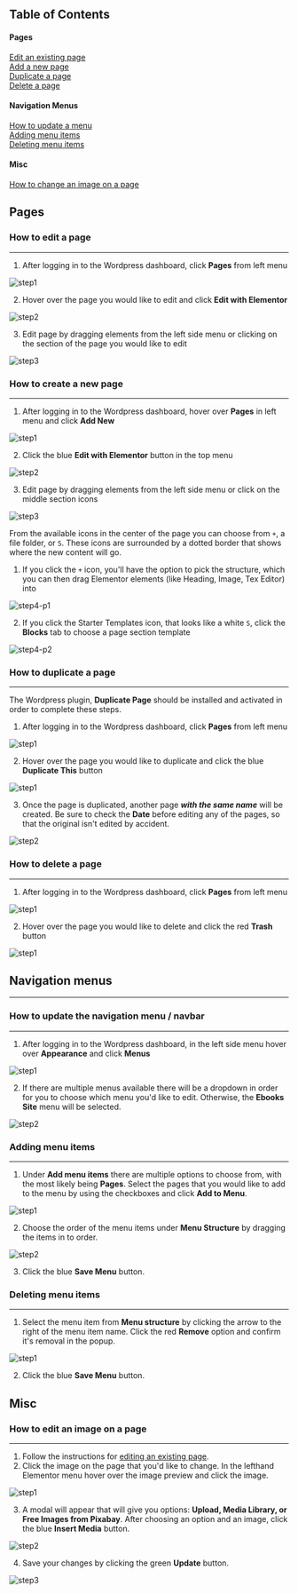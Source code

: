 ## Table of Contents 
#### Pages 
[Edit an existing page](#editpage)  
[Add a new page](#addpage)  
[Duplicate a page](#duplicatepage)  
[Delete a page](#deletepage)  

#### Navigation Menus
[How to update a menu](#updatemenu)  
[Adding menu items](#addmenuitems)  
[Deleting menu items](#deletemenuitems)  

#### Misc
[How to change an image on a page](#editimage)

<a name="editpage"/>

## Pages

### How to edit a page

---

1. After logging in to the Wordpress dashboard, click **Pages** from left menu

![step1](/images/page/edit/step1.png?raw=true "Navigate to WP Dashboard and click Pages from left menu")

2. Hover over the page you would like to edit and click **Edit with Elementor**

![step2](/images/page/edit/step2.png?raw=true "Hover over page and click Edit with Elementor")

3. Edit page by dragging elements from the left side menu or clicking on the section of the page you would like to edit

![step3](/images/page/edit/step3.png?raw=true "Edit page by dragging elements or clicking on the section of the page that should be edited")

<a name="addpage"/>

### How to create a new page

---

1. After logging in to the Wordpress dashboard, hover over **Pages** in left menu and click **Add New**

![step1](/images/page/create/step1.png?raw=true "Pages > Add New")

2. Click the blue **Edit with Elementor** button in the top menu

![step2](/images/page/create/step2.png?raw=true "Click edit with elementor button")

3. Edit page by dragging elements from the left side menu or click on the middle section icons

![step3](/images/page/create/step3.png?raw=true "Edit page by dragging elements from the left side menu or click on the middle section icons")

From the available icons in the center of the page you can choose from `+`, a file folder, or `S`. These icons are surrounded by a dotted border that shows where the new content will go.

1. If you click the `+` icon, you'll have the option to pick the structure, which you can then drag Elementor elements (like Heading, Image, Tex Editor) into 

![step4-p1](/images/page/create/step4-part1.png?raw=true "Edit page by dragging elements from the left side menu or click on the middle section icons")

2. If you click the Starter Templates icon, that looks like a white `S`, click the **Blocks** tab to choose a page section template 

![step4-p2](/images/page/create/step4-part2.png?raw=true "Edit page by dragging elements from the left side menu or click on the middle section icons")

<a name="duplicatepage"/>

### How to duplicate a page

---

The Wordpress plugin, **Duplicate Page** should be installed and activated in order to complete these steps.

1. After logging in to the Wordpress dashboard, click **Pages** from left menu

![step1](/images/page/edit/step1.png?raw=true "Navigate to WP Dashboard and click Pages from left menu")

2. Hover over the page you would like to duplicate and click the blue **Duplicate This** button

![step1](/images/page/duplicate/step1.png?raw=true "Hover over the page you would like to duplicate and click Duplicate This")

3. Once the page is duplicated, another page ***with the same name*** will be created. Be sure to check the **Date** before editing any of the pages, so that the original isn't edited by accident. 

![step2](/images/page/duplicate/step2.png?raw=true "Edit new duplicated page")

<a name="deletepage"/>

### How to delete a page

---

1. After logging in to the Wordpress dashboard, click **Pages** from left menu

![step1](/images/page/edit/step1.png?raw=true "Navigate to WP Dashboard and click Pages from left menu")

2. Hover over the page you would like to delete and click the red **Trash** button

![step1](/images/page/delete/step1.png?raw=true "Hover over the page you would like to delete and click Trash")


## Navigation menus

---

<a name="updatemenu"/>

### How to update the navigation menu / navbar

---

1. After logging in to the Wordpress dashboard, in the left side menu hover over **Appearance** and click **Menus** 

![step1](/images/menu/step1.png?raw=true "Navigate to menu items")

2. If there are multiple menus available there will be a dropdown in order for you to choose which menu you'd like to edit. Otherwise, the **Ebooks Site** menu will be selected.

![step2](/images/menu/step2.png?raw=true "Confirm menu name")

<a name="addmenuitems"/>

### Adding menu items

---

1. Under **Add menu items** there are multiple options to choose from, with the most likely being **Pages**. Select the pages that you would like to add to the menu by using the checkboxes and click **Add to Menu**.

![step1](/images/menu/add/step1.png?raw=true "Select menu item to add")

2. Choose the order of the menu items under **Menu Structure** by dragging the items in to order.

![step2](/images/menu/add/step2.png?raw=true "Drag and drop items")

3. Click the blue **Save Menu** button.

<a name="deletemenuitems"/>

### Deleting menu items

---

1. Select the menu item from **Menu structure** by clicking the arrow to the right of the menu item name. Click the red **Remove** option and confirm it's removal in the popup.

![step1](/images/menu/delete/step1.png?raw=true "Select menu item to delete")

2. Click the blue **Save Menu** button.


## Misc
<a name="editimage"/>

### How to edit an image on a page

---
1. Follow the instructions for [editing an existing page](#editpage).
2. Click the image on the page that you'd like to change. In the lefthand Elementor menu hover over the image preview and click the image.

![step1](/images/misc/edit-image/step1.png?raw=true "Select image to edit")

3. A modal will appear that will give you options: **Upload, Media Library, or Free Images from Pixabay**. After choosing an option and an image, click the blue **Insert Media** button.

![step2](/images/misc/edit-image/step2.png?raw=true "Change image")

4. Save your changes by clicking the green **Update** button.

![step3](/images/misc/edit-image/step3.png?raw=true "Save changes")

